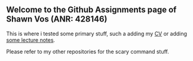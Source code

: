 ## Welcome to the Github Assignments page of Shawn Vos (ANR: 428146)

This is where i tested some primary stuff, such a adding my [CV](https://shawnkvos.github.io/Assignments/CV_Shawn_Vos.pdf) or adding [some lecture notes](https://shawnkvos.github.io/Assignments/markdown_github.html).

Please refer to my other repositories for the scary command stuff.
